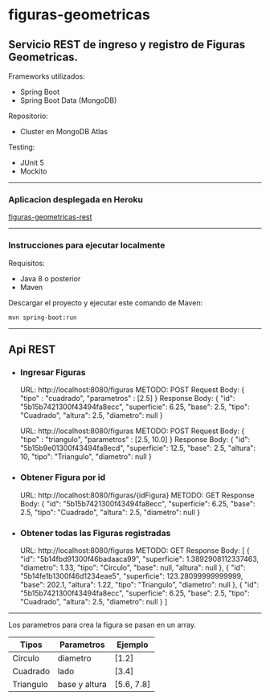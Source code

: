 # figuras-geometricas
## Servicio REST de ingreso y registro de Figuras Geometricas.

Frameworks utilizados:
* Spring Boot
* Spring Boot Data (MongoDB)

Repositorio:
* Cluster en MongoDB Atlas

Testing:
* JUnit 5
* Mockito

---

### Aplicacion desplegada en Heroku

[figuras-geometricas-rest](https://figuras-geometricas-rest.herokuapp.com/figuras)

---

### Instrucciones para ejecutar localmente

Requisitos:
- Java 8 o posterior
- Maven

Descargar el proyecto y ejecutar este comando de Maven:

    mvn spring-boot:run

---
    
## Api REST

* ### Ingresar Figuras

    URL: http://localhost:8080/figuras
    METODO: POST
    Request Body:
        {
            "tipo" : "cuadrado",
            "parametros" : [2.5]
        }
    Response Body:
        {
            "id": "5b15b7421300f43494fa8ecc",
            "superficie": 6.25,
            "base": 2.5,
            "tipo": "Cuadrado",
            "altura": 2.5,
            "diametro": null
        }
        
    URL: http://localhost:8080/figuras
    METODO: POST
    Request Body:
        {
            "tipo" : "triangulo",
            "parametros" : [2.5, 10.0]
        }
    Response Body:
        {
            "id": "5b15b9e01300f43494fa8ecd",
            "superficie": 12.5,
            "base": 2.5,
            "altura": 10,
            "tipo": "Triangulo",
            "diametro": null
        }

* ### Obtener Figura por id

    URL: http://localhost:8080/figuras/{idFigura}
    METODO: GET
    Response Body:
        {
            "id": "5b15b7421300f43494fa8ecc",
            "superficie": 6.25,
            "base": 2.5,
            "tipo": "Cuadrado",
            "altura": 2.5,
            "diametro": null
        }
        
 * ### Obtener todas las Figuras registradas

    URL: http://localhost:8080/figuras
    METODO: GET
    Response Body:
    [
        {
            "id": "5b14fbd91300f46badaaca99",
            "superficie": 1.3892908112337463,
            "diametro": 1.33,
            "tipo": "Circulo",
            "base": null,
            "altura": null
        },
        {
            "id": "5b14fe1b1300f46d1234eae5",
            "superficie": 123.28099999999999,
            "base": 202.1,
            "altura": 1.22,
            "tipo": "Triangulo",
            "diametro": null
        },
        {
            "id": "5b15b7421300f43494fa8ecc",
            "superficie": 6.25,
            "base": 2.5,
            "tipo": "Cuadrado",
            "altura": 2.5,
            "diametro": null
        }
    ]

  ---

  Los parametros para crea la figura se pasan en un array.

| Tipos     | Parametros    | Ejemplo    |
|-----------|---------------|------------|
| Circulo   | diametro      | [1.2]      |
| Cuadrado  | lado          | [3.4]      |
| Triangulo | base y altura | [5.6, 7.8] |